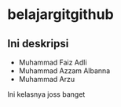 # belajargitgithub

## Ini deskripsi

- Muhammad Faiz Adli
- Muhammad Azzam Albanna
- Muhammad Arzu

Ini kelasnya joss banget
